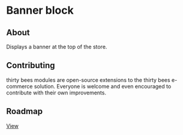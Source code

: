 # Banner block

## About

Displays a banner at the top of the store.

## Contributing

thirty bees modules are open-source extensions to the thirty bees e-commerce solution. Everyone is welcome and even encouraged to contribute with their own improvements.

## Roadmap

[View](https://github.com/thirtybees/blockbanner/blob/master/Roadmap.md)